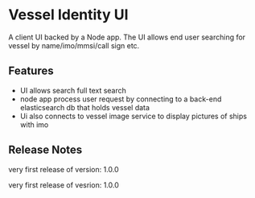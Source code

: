 # Vessel Identity UI

A client UI backed by a Node app. The UI allows end user searching for vessel by name/imo/mmsi/call sign etc.

## Features
   - UI allows search full text search
   - node app process user request by connecting to a back-end elasticsearch db that holds vessel data
   - Ui also connects to vessel image service to display pictures of ships with imo
    
## Release Notes

very first release of version: 1.0.0


 very first release of vesrion: 1.0.0